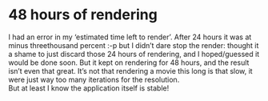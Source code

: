 <!--
  id: 318
  date: 2008-02-16
  modified: 2008-02-16
  slug: 48-hours-of-rendering
  type: post
  excerpt: <p>I had an error in my &#8216;estimated time left to render&#8217;. After 24 hours it was at minus threethousand percent :-p but I didn&#8217;t dare stop the render: thought it a shame to just discard those 24 hours of rendering, and I hoped/guessed it would be done soon. But it kept on rendering for 48 [&hellip;]</p>
  categories: code, Java, Processing, video
  tags: 
  inCv: 
  inPortfolio: 
  dateFrom: 
  dateTo: 
-->

# 48 hours of rendering

<p>I had an error in my &#8216;estimated time left to render&#8217;. After 24 hours it was at minus threethousand percent :-p but I didn&#8217;t dare stop the render: thought it a shame to just discard those 24 hours of rendering, and I hoped/guessed it would be done soon. But it kept on rendering for 48 hours, and the result isn&#8217;t even that great. It&#8217;s not that rendering a movie this long is that slow, it were just way too many iterations for the resolution.<br />
But at least I know the application itself is stable!</p>
<p><script type="text/javascript">
	Sjeiti.addFlv("../mov/Lorenz84--1235-705--946-484--356.flv",640,480,"attr1235");
</script></p>
